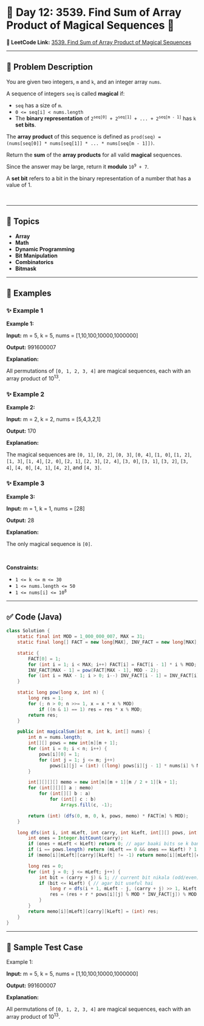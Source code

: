 # 📌 Day 12: 3539. Find Sum of Array Product of Magical Sequences 🎯

**🔗 LeetCode Link:** [3539. Find Sum of Array Product of Magical Sequences](https://leetcode.com/problems/find-sum-of-array-product-of-magical-sequences/)

---

## 🧩 Problem Description

<p>You are given two integers, <code>m</code> and <code>k</code>, and an integer array <code>nums</code>.</p>
A sequence of integers <code>seq</code> is called <strong>magical</strong> if:

<ul>
	<li><code>seq</code> has a size of <code>m</code>.</li>
	<li><code>0 &lt;= seq[i] &lt; nums.length</code></li>
	<li>The <strong>binary representation</strong> of <code>2<sup>seq[0]</sup> + 2<sup>seq[1]</sup> + ... + 2<sup>seq[m - 1]</sup></code> has <code>k</code> <strong>set bits</strong>.</li>
</ul>

<p>The <strong>array product</strong> of this sequence is defined as <code>prod(seq) = (nums[seq[0]] * nums[seq[1]] * ... * nums[seq[m - 1]])</code>.</p>

<p>Return the <strong>sum</strong> of the <strong>array products</strong> for all valid <strong>magical</strong> sequences.</p>

<p>Since the answer may be large, return it <strong>modulo</strong> <code>10<sup>9</sup> + 7</code>.</p>

<p>A <strong>set bit</strong> refers to a bit in the binary representation of a number that has a value of 1.</p>

<p>&nbsp;</p>
<p><strong class="example">

---

## 🧠 Topics

- Array
- Math
- Dynamic Programming
- Bit Manipulation
- Combinatorics
- Bitmask
---

## 🧩 Examples

### ✨ Example 1

Example 1:</strong></p>

<div class="example-block">
<p><strong>Input:</strong> <span class="example-io">m = 5, k = 5, nums = [1,10,100,10000,1000000]</span></p>

<p><strong>Output:</strong> <span class="example-io">991600007</span></p>

<p><strong>Explanation:</strong></p>

<p>All permutations of <code>[0, 1, 2, 3, 4]</code> are magical sequences, each with an array product of 10<sup>13</sup>.</p>
</div>

<p><strong class="example">

### ✨ Example 2

Example 2:</strong></p>

<div class="example-block">
<p><strong>Input:</strong> <span class="example-io">m = 2, k = 2, nums = [5,4,3,2,1]</span></p>

<p><strong>Output:</strong> <span class="example-io">170</span></p>

<p><strong>Explanation:</strong></p>

<p>The magical sequences are <code>[0, 1]</code>, <code>[0, 2]</code>, <code>[0, 3]</code>, <code>[0, 4]</code>, <code>[1, 0]</code>, <code>[1, 2]</code>, <code>[1, 3]</code>, <code>[1, 4]</code>, <code>[2, 0]</code>, <code>[2, 1]</code>, <code>[2, 3]</code>, <code>[2, 4]</code>, <code>[3, 0]</code>, <code>[3, 1]</code>, <code>[3, 2]</code>, <code>[3, 4]</code>, <code>[4, 0]</code>, <code>[4, 1]</code>, <code>[4, 2]</code>, and <code>[4, 3]</code>.</p>
</div>

<p><strong class="example">

### ✨ Example 3

Example 3:</strong></p>

<div class="example-block">
<p><strong>Input:</strong> <span class="example-io">m = 1, k = 1, nums = [28]</span></p>

<p><strong>Output:</strong> <span class="example-io">28</span></p>

<p><strong>Explanation:</strong></p>

<p>The only magical sequence is <code>[0]</code>.</p>
</div>

<p>&nbsp;</p>
<p><strong>Constraints:</strong></p>

<ul>
	<li><code>1 &lt;= k &lt;= m &lt;= 30</code></li>
	<li><code>1 &lt;= nums.length &lt;= 50</code></li>
	<li><code>1 &lt;= nums[i] &lt;= 10<sup>8</sup></code></li>
</ul>

---

## ✅ Code (Java)

```java
class Solution {
    static final int MOD = 1_000_000_007, MAX = 31;
    static final long[] FACT = new long[MAX], INV_FACT = new long[MAX];

    static {
        FACT[0] = 1;
        for (int i = 1; i < MAX; i++) FACT[i] = FACT[i - 1] * i % MOD;
        INV_FACT[MAX - 1] = pow(FACT[MAX - 1], MOD - 2);
        for (int i = MAX - 1; i > 0; i--) INV_FACT[i - 1] = INV_FACT[i] * i % MOD;
    }

    static long pow(long x, int n) {
        long res = 1;
        for (; n > 0; n >>= 1, x = x * x % MOD)
            if ((n & 1) == 1) res = res * x % MOD;
        return res;
    }

    public int magicalSum(int m, int k, int[] nums) {
        int n = nums.length;
        int[][] pows = new int[n][m + 1];
        for (int i = 0; i < n; i++) {
            pows[i][0] = 1;
            for (int j = 1; j <= m; j++)
                pows[i][j] = (int) ((long) pows[i][j - 1] * nums[i] % MOD);
        }

        int[][][][] memo = new int[n][m + 1][m / 2 + 1][k + 1];
        for (int[][][] a : memo)
            for (int[][] b : a)
                for (int[] c : b)
                    Arrays.fill(c, -1);

        return (int) (dfs(0, m, 0, k, pows, memo) * FACT[m] % MOD);
    }

    long dfs(int i, int mLeft, int carry, int kLeft, int[][] pows, int[][][][] memo) {
        int ones = Integer.bitCount(carry);
        if (ones + mLeft < kLeft) return 0; // agar baaki bits se k banana possible nahi toh return 0
        if (i == pows.length) return (mLeft == 0 && ones == kLeft) ? 1 : 0; // base case check
        if (memo[i][mLeft][carry][kLeft] != -1) return memo[i][mLeft][carry][kLeft]; // memo use karo

        long res = 0;
        for (int j = 0; j <= mLeft; j++) {
            int bit = (carry + j) & 1; // current bit nikala (odd/even)
            if (bit <= kLeft) { // agar bit useful hai
                long r = dfs(i + 1, mLeft - j, (carry + j) >> 1, kLeft - bit, pows, memo);
                res = (res + r * pows[i][j] % MOD * INV_FACT[j]) % MOD; // result add karo
            }
        }
        return memo[i][mLeft][carry][kLeft] = (int) res;
    }
}
```

---

## 🧪 Sample Test Case


Example 1:</strong></p>

<div class="example-block">
<p><strong>Input:</strong> <span class="example-io">m = 5, k = 5, nums = [1,10,100,10000,1000000]</span></p>

<p><strong>Output:</strong> <span class="example-io">991600007</span></p>

<p><strong>Explanation:</strong></p>

<p>All permutations of <code>[0, 1, 2, 3, 4]</code> are magical sequences, each with an array product of 10<sup>13</sup>.</p>
</div>

<p><strong class="example">


